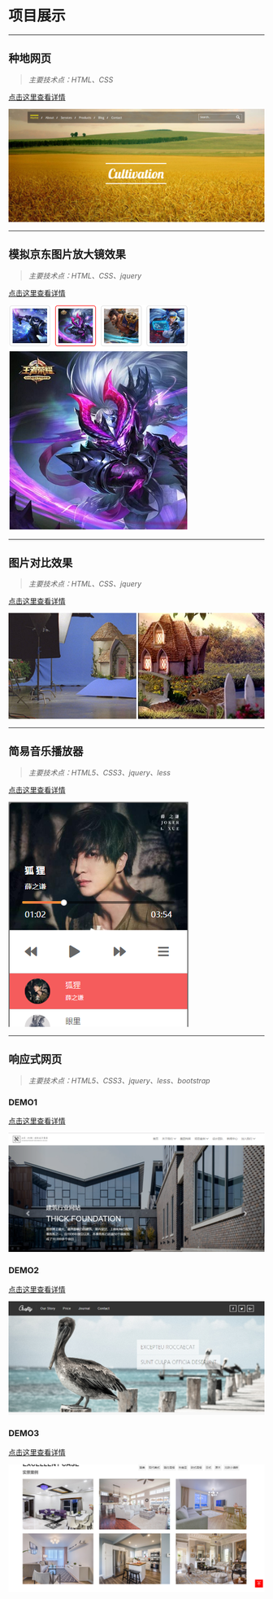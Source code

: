 # 项目展示
***
## 种地网页

>*主要技术点：HTML、CSS*

[点击这里查看详情](https://1924666540.github.io/cultivation/index.html " ")

![种地](./img/cultivation.png "种地")

***
## 模拟京东图片放大镜效果

>*主要技术点：HTML、CSS、jquery*

[点击这里查看详情](https://1924666540.github.io/amplifier/index.html " ")

![放大镜](./img/amplifier.png " ")

***
## 图片对比效果

>*主要技术点：HTML、CSS、jquery*

[点击这里查看详情](https://1924666540.github.io/contrast/index.html " ")

![图片对比](./img/contrast.png " ")

***
## 简易音乐播放器

>*主要技术点：HTML5、CSS3、jquery、less*

[点击这里查看详情](https://1924666540.github.io/audioPlayer/index.html " ")

![音乐播放器](./img/audioPlayer.png " ")

***
## 响应式网页

>*主要技术点：HTML5、CSS3、jquery、less、bootstrap*

### DEMO1

[点击这里查看详情](https://1924666540.github.io/bootstrapDemo/demo1/index.html " ")

![demo1](./img/demo1.png " ")

### DEMO2

[点击这里查看详情](https://1924666540.github.io/bootstrapDemo/demo2/index.html " ")

![demo2](./img/demo2.png " ")

### DEMO3

[点击这里查看详情](https://1924666540.github.io/bootstrapDemo/demo3/index.html " ")

![demo3](./img/demo3.png " ")




